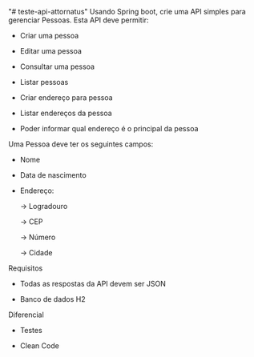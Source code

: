 "# teste-api-attornatus"
Usando Spring boot, crie uma API simples para gerenciar Pessoas. Esta API deve permitir:

- Criar uma pessoa

- Editar uma pessoa

- Consultar uma pessoa

- Listar pessoas

- Criar endereço para pessoa

- Listar endereços da pessoa

- Poder informar qual endereço é o principal da pessoa

Uma Pessoa deve ter os seguintes campos:

- Nome

- Data de nascimento

- Endereço:

  -> Logradouro

  -> CEP

  -> Número

  -> Cidade

Requisitos

- Todas as respostas da API devem ser JSON

- Banco de dados H2

Diferencial

- Testes

- Clean Code

